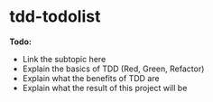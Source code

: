 # tdd-todolist

**Todo:**
- Link the subtopic here
- Explain the basics of TDD (Red, Green, Refactor)
- Explain what the benefits of TDD are
- Explain what the result of this project will be

